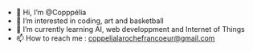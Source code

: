 - 👋 Hi, I’m @Copppélia
- 👀 I’m interested in coding, art and basketball
- 🌱 I’m currently learning AI, web developpment and Internet of Things
- 📫 How to reach me : coppelialarochefrancoeur@gmail.com

